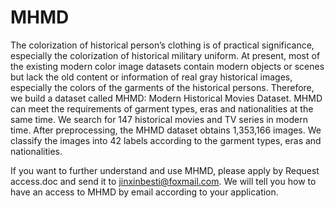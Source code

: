 # MHMD
The colorization of historical person’s clothing is of practical significance, especially the colorization of historical military uniform.  At present, most of the existing modern color image datasets contain modern objects or scenes but lack the old content or information of real gray historical images, especially the colors of the garments of the historical persons. Therefore, we build a dataset called MHMD: Modern Historical Movies Dataset. MHMD can meet the requirements of garment types, eras and nationalities at the same time. We search for 147 historical movies and TV series in modern time. After preprocessing, the MHMD dataset obtains 1,353,166 images. We classify the images into 42 labels according to the garment types, eras and nationalities.

If you want to further understand and use MHMD, please apply by Request access.doc and send it to jinxinbesti@foxmail.com. We will tell you how to have an access to MHMD by email according to your application.


